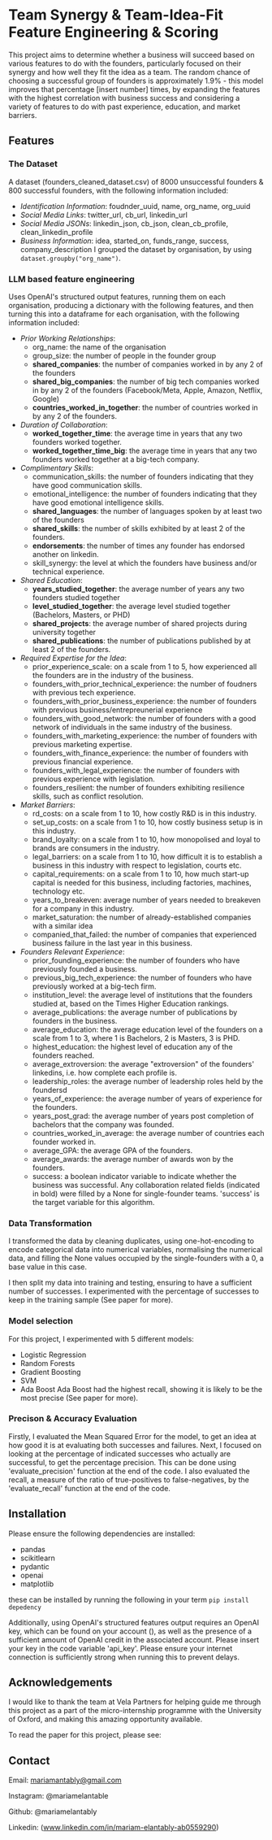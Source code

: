 # Team Synergy & Team-Idea-Fit Feature Engineering & Scoring
This project aims to determine whether a business will succeed based on various features to do with the founders, particularly focused on their synergy and how well they fit the idea as a team. The random chance of choosing a successful group of founders is approximately 1.9% - this model improves that percentage [insert number] times, by expanding the features with the highest correlation with business success and considering a variety of features to do with past experience, education, and market barriers. 

## Features
### The Dataset
A dataset (founders_cleaned_dataset.csv) of 8000 unsuccessful founders & 800 successful founders, with the following information included:
- *Identification Information*: foudnder_uuid, name, org_name, org_uuid
- *Social Media Links*: twitter_url, cb_url, linkedin_url
- *Social Media JSONs*: linkedin_json, cb_json, clean_cb_profile, clean_linkedin_profile
- *Business Information*: idea, started_on, funds_range, success, company_description
I grouped the dataset by organisation, by using `dataset.groupby("org_name")`.

### LLM based feature engineering 
Uses OpenAI's structured output features, running them on each organisation, producing a dictionary with the following features, and then turning this into a dataframe for each organisation, with the following information included:
- *Prior Working Relationships*: 
    - org_name: the name of the organisation
    - group_size: the number of people in the founder group
    - **shared_companies**: the number of companies worked in by any 2 of the founders
    - **shared_big_companies**: the number of big tech companies worked in by any 2 of the founders (Facebook/Meta, Apple, Amazon, Netflix, Google)
    - **countries_worked_in_together**: the number of countries worked in by any 2 of the founders.
- *Duration of Collaboration*:
    - **worked_together_time**: the average time in years that any two founders worked together.
    - **worked_together_time_big**: the average time in years that any two founders worked together at a big-tech company.
- *Complimentary Skills*:
    - communication_skills: the number of founders indicating that they have good communication skills.
    - emotional_intelligence: the number of founders indicating that they have good emotional intelligence skills.
    - **shared_languages**: the number of languages spoken by at least two of the founders
    - **shared_skills**: the number of skills exhibited by at least 2 of the founders.
    - **endorsements**: the number of times any founder has endorsed another on linkedin. 
    - skill_synergy: the level at which the founders have business and/or technical experience. 
- *Shared Education*:
    - **years_studied_together**: the average number of years any two founders studied together
    - **level_studied_together**: the average level studied together (Bachelors, Masters, or PHD)
    - **shared_projects**: the average number of shared projects during university together
    - **shared_publications**: the number of publications published by at least 2 of the founders. 
- *Required Expertise for the Idea*:
    - prior_experience_scale: on a scale from 1 to 5, how experienced all the founders are in the industry of the business.
    - founders_with_prior_technical_experience: the number of foudners with previous tech experience.
    - founders_with_prior_business_experience: the number of founders with previous business/entrepreunerial experience
    - founders_with_good_network: the number of founders with a good network of individuals in the same industry of the business.
    - founders_with_marketing_experience: the number of founders with previous marketing expertise.
    - founders_with_finance_experience: the number of founders with previous financial experience.
    - founders_with_legal_experience: the number of founders with previous experience with legislation.
    - founders_resilient: the number of founders exhibiting resilience skills, such as conflict resolution. 
- *Market Barriers*:
    - rd_costs: on a scale from 1 to 10, how costly R&D is in this industry.
    - set_up_costs:  on a scale from 1 to 10, how costly business setup is in this industry.
    - brand_loyalty:  on a scale from 1 to 10, how monopolised and loyal to brands are consumers in the industry.
    - legal_barriers:  on a scale from 1 to 10, how difficult it is to establish a business in this industry with respect to legislation, courts etc.
    - capital_requirements: on a scale from 1 to 10, how much start-up capital is needed for this business, including factories, machines, technology etc.
    - years_to_breakeven: average number of years needed to breakeven for a company in this industry.
    - market_saturation: the number of already-established companies with a similar idea
    - companied_that_failed: the number of companies that experienced business failure in the last year in this business.
- *Founders Relevant Experience*:
    - prior_founding_experience: the number of founders who have previously founded a business. 
    - previous_big_tech_experience: the number of founders who have previously worked at a big-tech firm.
    - institution_level: the average level of institutions that the founders studied at, based on the Times Higher Education rankings.
    - average_publications: the average number of publications by founders in the business.
    - average_education: the average education level of the founders on a scale from 1 to 3, where 1 is Bachelors, 2 is Masters, 3 is PHD.
    - highest_education: the highest level of education any of the founders reached. 
    - average_extroversion: the average "extroversion" of the founders' linkedins, i.e. how complete each profile is. 
    - leadership_roles: the average number of leadership roles held by the foundersd
    - years_of_experience: the average number of years of experience for the founders. 
    - years_post_grad: the average number of years post completion of bachelors that the company was founded. 
    - countries_worked_in_average: the average number of countries each founder worked in.
    - average_GPA: the average GPA of the founders.
    - average_awards: the average number of awards won by the founders.
    - success: a boolean indicator variable to indicate whether the business was successful. 
Any collaboration related fields (indicated in bold) were filled by a None for single-founder teams. 
'success' is the target variable for this algorithm. 

### Data Transformation
I transformed the data by cleaning duplicates, using one-hot-encoding to encode categorical data into numerical variables, normalising the numerical data, and filling the None values occupied by the single-founders with a 0, a base value in this case.

I then split my data into training and testing, ensuring to have a sufficient number of successes. I experimented with the percentage of successes to keep in the training sample (See paper for more). 

### Model selection
For this project, I experimented with 5 different models:
- Logistic Regression
- Random Forests
- Gradient Boosting
- SVM 
- Ada Boost
Ada Boost had the highest recall, showing it is likely to be the most precise (See paper for more). 

### Precison & Accuracy Evaluation 
Firstly, I evaluated the Mean Squared Error for the model, to get an idea at how good it is at evaluating both successes and failures. Next, I focused on looking at the percentage of indicated successes who actually are successful, to get the percentage precision. This can be done using 'evaluate_precision' function at the end of the code. I also evaluated the recall, a measure of the ratio of true-positives to false-negatives, by the 'evaluate_recall' function at the end of the code. 

## Installation
Please ensure the following dependencies are installed:
- pandas
- scikitlearn
- pydantic
- openai
- matplotlib

these can be installed by running the following in your term
`pip install depedency`

Additionally, using OpenAI's structured features output requires an OpenAI key, which can be found on your account (), as well as the presence of a sufficient amount of OpenAI credit in the associated account. Please insert your key in the code variable 'api_key'. Please ensure your internet connection is sufficiently strong when running this to prevent delays. 

## Acknowledgements 
I would like to thank the team at Vela Partners for helping guide me through this project as a part of the micro-internship programme with the University of Oxford, and making this amazing opportunity available. 

To read the paper for this project, please see: 

## Contact

Email: mariamantably@gmail.com 

Instagram: @mariamelantable 

Github: @mariamelantably

Linkedin: (www.linkedin.com/in/mariam-elantably-ab0559290)
